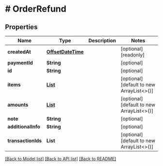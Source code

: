 # # OrderRefund


## Properties 


Name | Type | Description | Notes
------------ | ------------- | ------------- | -------------
**createdAt**| [**OffsetDateTime**](OffsetDateTime.md) |   | [optional] [readonly]
**paymentId**| **String** |   | [optional]
**id**| **String** |   | [optional]
**items**| [**List<OrderRefundItem>**](OrderRefundItem.md) |   | [optional] [default to new ArrayList<>()]
**amounts**| [**List<OrderRefundAmount>**](OrderRefundAmount.md) |   | [optional] [default to new ArrayList<>()]
**note**| **String** |   | [optional]
**additionalInfo**| **String** |   | [optional]
**transactionIds**| **List<String>** |   | [optional] [default to new ArrayList<>()]


[[Back to Model list]](../../README.md#models) [[Back to API list]](../../README.md#endpoints) [[Back to README]](../../README.md)

